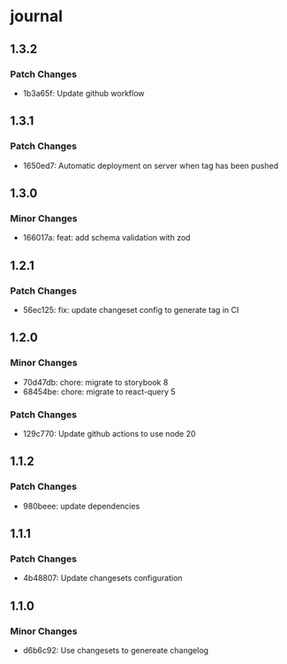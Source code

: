 # journal

## 1.3.2

### Patch Changes

- 1b3a65f: Update github workflow

## 1.3.1

### Patch Changes

- 1650ed7: Automatic deployment on server when tag has been pushed

## 1.3.0

### Minor Changes

- 166017a: feat: add schema validation with zod

## 1.2.1

### Patch Changes

- 56ec125: fix: update changeset config to generate tag in CI

## 1.2.0

### Minor Changes

- 70d47db: chore: migrate to storybook 8
- 68454be: chore: migrate to react-query 5

### Patch Changes

- 129c770: Update github actions to use node 20

## 1.1.2

### Patch Changes

- 980beee: update dependencies

## 1.1.1

### Patch Changes

- 4b48807: Update changesets configuration

## 1.1.0

### Minor Changes

- d6b6c92: Use changesets to genereate changelog
